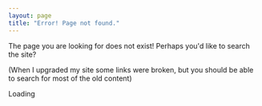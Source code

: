 ```yaml
---
layout: page
title: "Error! Page not found."
---
```


The page you are looking for does not exist!  Perhaps you'd like to search the site?

(When I upgraded my site some links were broken, but you should be able to search for most of the old content)

<div id="cse" style="width: 100%;">Loading</div>
<script src="http://www.google.com/jsapi" type="text/javascript"></script>
<script type="text/javascript"> 
  google.load('search', '1', {language : 'en', style : google.loader.themes.V2_DEFAULT});
  google.setOnLoadCallback(function() {
    var customSearchOptions = {};  var customSearchControl = new google.search.CustomSearchControl(
      '015409038792982999234:drousb_o8pa', customSearchOptions);
    customSearchControl.setResultSetSize(google.search.Search.FILTERED_CSE_RESULTSET);
    customSearchControl.draw('cse');
  }, true);
</script>

<style type="text/css">
  .gsc-control-cse {
    font-family: Georgia, serif;
    border-color: #FFFFFF;
    background-color: #FFFFFF;
  }
  .gsc-control-cse .gsc-table-result {
    font-family: Georgia, serif;
  }
  input.gsc-input, .gsc-input-box, .gsc-input-box-hover, .gsc-input-box-focus {
    border-color: #D9D9D9;
  }
  input.gsc-search-button, input.gsc-search-button:hover, input.gsc-search-button:focus {
    border-color: #45462f;
    background-color: #4F4F4F;
    background-image: none;
  }
  .gsc-tabHeader.gsc-tabhInactive {
    border-color: #CCCCCC;
    background-color: #FFFFFF;
  }
  .gsc-tabHeader.gsc-tabhActive {
    border-color: #CCCCCC;
    border-bottom-color: #FFFFFF;
    background-color: #FFFFFF;
  }
  .gsc-tabsArea {
    border-color: #CCCCCC;
  }
  .gsc-webResult.gsc-result,
  .gsc-results .gsc-imageResult {
    border-color: #FFFFFF;
    background-color: #FFFFFF;
  }
  .gsc-webResult.gsc-result:hover,
  .gsc-imageResult:hover {
    border-color: #FFFFFF;
    background-color: #FFFFFF;
  }
  .gs-webResult.gs-result a.gs-title:link,
  .gs-webResult.gs-result a.gs-title:link b,
  .gs-imageResult a.gs-title:link,
  .gs-imageResult a.gs-title:link b {
    color: #45462f;
  }
  .gs-webResult.gs-result a.gs-title:visited,
  .gs-webResult.gs-result a.gs-title:visited b,
  .gs-imageResult a.gs-title:visited,
  .gs-imageResult a.gs-title:visited b {
    color: #45462f;
  }
  .gs-webResult.gs-result a.gs-title:hover,
  .gs-webResult.gs-result a.gs-title:hover b,
  .gs-imageResult a.gs-title:hover,
  .gs-imageResult a.gs-title:hover b {
    color: #45462f;
  }
  .gs-webResult.gs-result a.gs-title:active,
  .gs-webResult.gs-result a.gs-title:active b,
  .gs-imageResult a.gs-title:active,
  .gs-imageResult a.gs-title:active b {
    color: #45462f;
  }
  .gsc-cursor-page {
    color: #45462f;
  }
  a.gsc-trailing-more-results:link {
    color: #45462f;
  }
  .gs-webResult .gs-snippet,
  .gs-imageResult .gs-snippet,
  .gs-fileFormatType {
    color: #45462f;
  }
  .gs-webResult div.gs-visibleUrl,
  .gs-imageResult div.gs-visibleUrl {
    color: #45462f;
  }
  .gs-webResult div.gs-visibleUrl-short {
    color: #45462f;
  }
  .gs-webResult div.gs-visibleUrl-short {
    display: none;
  }
  .gs-webResult div.gs-visibleUrl-long {
    display: block;
  }
  .gs-promotion div.gs-visibleUrl-short {
    display: none;
  }
  .gs-promotion div.gs-visibleUrl-long {
    display: block;
  }
  .gsc-cursor-box {
    border-color: #FFFFFF;
  }
  .gsc-results .gsc-cursor-box .gsc-cursor-page {
    border-color: #CCCCCC;
    background-color: #FFFFFF;
    color: #45462f;
  }
  .gsc-results .gsc-cursor-box .gsc-cursor-current-page {
    border-color: #CCCCCC;
    background-color: #FFFFFF;
    color: #45462f;
  }
  .gsc-webResult.gsc-result.gsc-promotion {
    border-color: #F6F6F6;
    background-color: #F6F6F6;
  }
  .gsc-completion-title {
    color: #45462f;
  }
  .gsc-completion-snippet {
    color: #45462f;
  }
  .gs-promotion a.gs-title:link,
  .gs-promotion a.gs-title:link *,
  .gs-promotion .gs-snippet a:link {
    color: #1155CC;
  }
  .gs-promotion a.gs-title:visited,
  .gs-promotion a.gs-title:visited *,
  .gs-promotion .gs-snippet a:visited {
    color: #1155CC;
  }
  .gs-promotion a.gs-title:hover,
  .gs-promotion a.gs-title:hover *,
  .gs-promotion .gs-snippet a:hover {
    color: #1155CC;
  }
  .gs-promotion a.gs-title:active,
  .gs-promotion a.gs-title:active *,
  .gs-promotion .gs-snippet a:active {
    color: #1155CC;
  }
  .gs-promotion .gs-snippet,
  .gs-promotion .gs-title .gs-promotion-title-right,
  .gs-promotion .gs-title .gs-promotion-title-right *  {
    color: #333333;
  }
  .gs-promotion .gs-visibleUrl,
  .gs-promotion .gs-visibleUrl-short {
    color: #009933;
  }
</style>